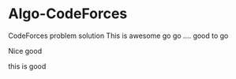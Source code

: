# Algo-CodeForces
CodeForces problem solution This is awesome go go .... good to go

Nice
good

this is good
